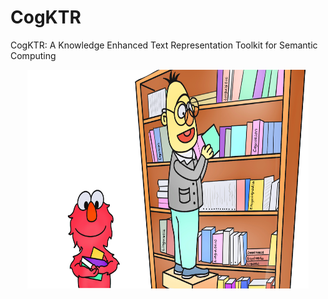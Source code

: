 # CogKTR
CogKTR: A Knowledge Enhanced Text Representation Toolkit for Semantic Computing
<div align=center><img width="450" height="350" src="./docs/source/figures/knowledge.png"/></div>
